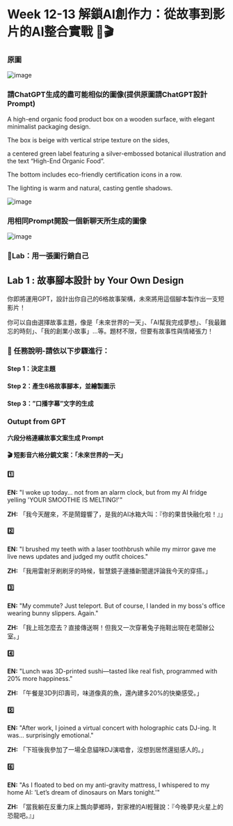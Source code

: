 # Week 12-13 解鎖AI創作力：從故事到影片的AI整合實戰 🚀🎬
### 原圖
![image](https://github.com/user-attachments/assets/87f155be-a969-452f-8370-7ee72a923693)
### 請ChatGPT生成的盡可能相似的圖像(提供原圖請ChatGPT設計Prompt)

A high-end organic food product box on a wooden surface, with elegant minimalist packaging design.

The box is beige with vertical stripe texture on the sides,

a centered green label featuring a silver-embossed botanical illustration and the text “High-End Organic Food”. 

The bottom includes eco-friendly certification icons in a row. 

The lighting is warm and natural, casting gentle shadows.

![image](https://github.com/user-attachments/assets/00670d41-5ed5-4d7f-890b-fec349f14f94)

### 用相同Prompt開設一個新聊天所生成的圖像
![image](https://github.com/user-attachments/assets/7f2f20df-1284-4918-843b-8f438f8e2bb7)

### 🧪Lab：用一張圖行銷自己

## Lab 1 : 故事腳本設計 by Your Own Design

你即將運用GPT，設計出你自己的6格故事架構，未來將用這個腳本製作出一支短影片！

 你可以自由選擇故事主題，像是「未來世界的一天」、「AI幫我完成夢想」、「我最難忘的時刻」、「我的創業小故事」…等。題材不限，但要有故事性與情緒張力！

### 📌 任務說明-請依以下步驟進行：

#### Step 1：決定主題
#### Step 2：產生6格故事腳本，並繪製圖示
#### Step 3：”口播字幕”文字的生成

### Outupt from GPT
**六段分格連續故事文案生成 Prompt**
#### 🎬 短影音六格分鏡文案：**「未來世界的一天」**
#### 1️⃣

**EN:** "I woke up today... not from an alarm clock, but from my AI fridge yelling 'YOUR SMOOTHIE IS MELTING!'"

**ZH:** 「我今天醒來，不是鬧鐘響了，是我的AI冰箱大叫：『你的果昔快融化啦！』」

#### 2️⃣

**EN:** "I brushed my teeth with a laser toothbrush while my mirror gave me live news updates and judged my outfit choices."

**ZH:** 「我用雷射牙刷刷牙的時候，智慧鏡子邊播新聞邊評論我今天的穿搭。」

#### 3️⃣

**EN:** "My commute? Just teleport. But of course, I landed in my boss's office wearing bunny slippers. Again."

**ZH:** 「我上班怎麼去？直接傳送啊！但我又一次穿著兔子拖鞋出現在老闆辦公室。」

#### 4️⃣

**EN:** "Lunch was 3D-printed sushi—tasted like real fish, programmed with 20% more happiness."

**ZH:** 「午餐是3D列印壽司，味道像真的魚，還內建多20%的快樂感受。」

#### 5️⃣

**EN:** "After work, I joined a virtual concert with holographic cats DJ-ing. It was... surprisingly emotional."

**ZH:** 「下班後我參加了一場全息貓咪DJ演唱會，沒想到居然還挺感人的。」

#### 6️⃣

**EN:** "As I floated to bed on my anti-gravity mattress, I whispered to my home AI: 'Let’s dream of dinosaurs on Mars tonight.'"

**ZH:** 「當我躺在反重力床上飄向夢鄉時，對家裡的AI輕聲說：『今晚夢見火星上的恐龍吧。』」
